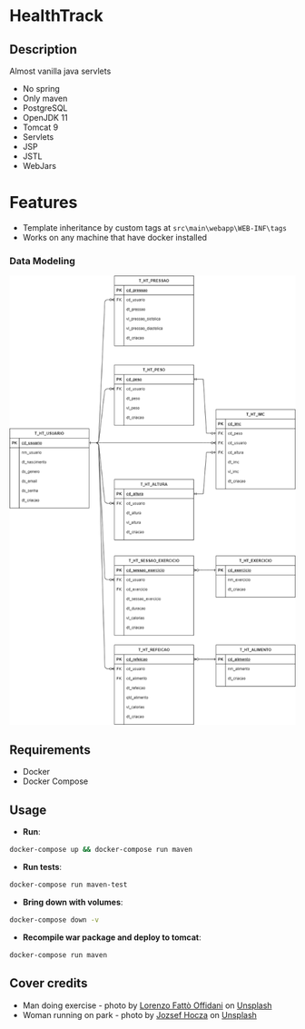 # HealthTrack

## Description

Almost vanilla java servlets

- No spring
- Only maven
- PostgreSQL
- OpenJDK 11
- Tomcat 9
- Servlets
- JSP
- JSTL
- WebJars

# Features

- Template inheritance by custom tags at `src\main\webapp\WEB-INF\tags`
- Works on any machine that have docker installed

### Data Modeling

![img](./models/models.drawio.png)

## Requirements

- Docker
- Docker Compose

## Usage

- **Run**:

```sh
docker-compose up && docker-compose run maven
```

- **Run tests**:

```sh
docker-compose run maven-test
```

- **Bring down with volumes**:

```sh
docker-compose down -v
```

- **Recompile war package and deploy to tomcat**:

```sh
docker-compose run maven
```

## Cover credits

- Man doing exercise - photo by <a href="https://unsplash.com/@lollish?utm_source=unsplash&utm_medium=referral&utm_content=creditCopyText">Lorenzo Fattò Offidani</a> on <a href="https://unsplash.com/?utm_source=unsplash&utm_medium=referral&utm_content=creditCopyText">Unsplash</a>
- Woman running on park - photo by <a href="https://unsplash.com/@hocza?utm_source=unsplash&utm_medium=referral&utm_content=creditCopyText">Jozsef Hocza</a> on <a href="https://unsplash.com/?utm_source=unsplash&utm_medium=referral&utm_content=creditCopyText">Unsplash</a>
